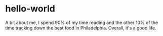 # hello-world

A bit about me, I spend 90% of my time reading and the other 10% of the time tracking down the best food in Philadelphia. Overall, it's a good life.

